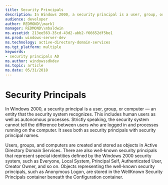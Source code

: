 ```yaml
---
title: Security Principals
description: In Windows 2000, a security principal is a user, group, or computer \ 8212; an entity that the security system recognizes.
audience: developer
author: REDMOND\\markl
manager: REDMOND\\mbaldwin
ms.assetid: 213ee563-35cd-43d2-abb2-f66652df5be1
ms.prod: windows-server-dev
ms.technology: active-directory-domain-services
ms.tgt_platform: multiple
keywords:
- security principals AD
ms.author: windowssdkdev
ms.topic: article
ms.date: 05/31/2018
---
```


# Security Principals

In Windows 2000, a security principal is a user, group, or computer — an entity that the security system recognizes. This includes human users as well as autonomous processes. Strictly speaking, the security system cannot tell the difference between users who are logged in and processes running on the computer. It sees both as security principals with security principal names.

Users, groups, and computers are created and stored as objects in Active Directory Domain Services. There are also well-known security principals that represent special identities defined by the Windows 2000 security system, such as Everyone, Local System, Principal Self, Authenticated User, Creator Owner, and so on. Objects representing the well-known security principals, such as Anonymous Logon, are stored in the WellKnown Security Principals container beneath the Configuration container.

 

 




